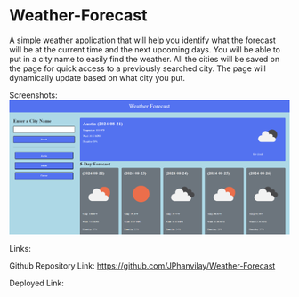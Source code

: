 # Weather-Forecast

A simple weather application that will help you identify what the forecast will be at the current time and the next upcoming days. You will be able to put in a city name to easily find the weather. All the cities will be saved on the page for quick access to a previously searched city. The page will dynamically update based on what city you put.

Screenshots:
![Dashboard Page](./assets/WeatherDashboard.png)

Links:

Github Repository Link: https://github.com/JPhanvilay/Weather-Forecast

Deployed Link:
